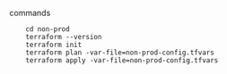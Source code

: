 
commands

        cd non-prod
        terraform --version
        terraform init
        terraform plan -var-file=non-prod-config.tfvars
        terraform apply -var-file=non-prod-config.tfvars